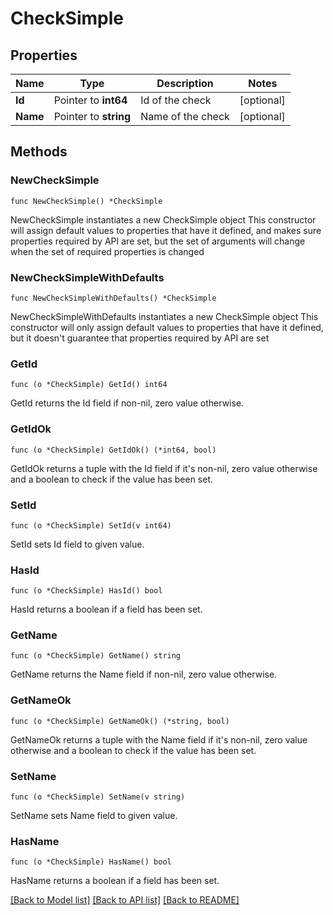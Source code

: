 # CheckSimple

## Properties

Name | Type | Description | Notes
------------ | ------------- | ------------- | -------------
**Id** | Pointer to **int64** | Id of the check | [optional] 
**Name** | Pointer to **string** | Name of the check | [optional] 

## Methods

### NewCheckSimple

`func NewCheckSimple() *CheckSimple`

NewCheckSimple instantiates a new CheckSimple object
This constructor will assign default values to properties that have it defined,
and makes sure properties required by API are set, but the set of arguments
will change when the set of required properties is changed

### NewCheckSimpleWithDefaults

`func NewCheckSimpleWithDefaults() *CheckSimple`

NewCheckSimpleWithDefaults instantiates a new CheckSimple object
This constructor will only assign default values to properties that have it defined,
but it doesn't guarantee that properties required by API are set

### GetId

`func (o *CheckSimple) GetId() int64`

GetId returns the Id field if non-nil, zero value otherwise.

### GetIdOk

`func (o *CheckSimple) GetIdOk() (*int64, bool)`

GetIdOk returns a tuple with the Id field if it's non-nil, zero value otherwise
and a boolean to check if the value has been set.

### SetId

`func (o *CheckSimple) SetId(v int64)`

SetId sets Id field to given value.

### HasId

`func (o *CheckSimple) HasId() bool`

HasId returns a boolean if a field has been set.

### GetName

`func (o *CheckSimple) GetName() string`

GetName returns the Name field if non-nil, zero value otherwise.

### GetNameOk

`func (o *CheckSimple) GetNameOk() (*string, bool)`

GetNameOk returns a tuple with the Name field if it's non-nil, zero value otherwise
and a boolean to check if the value has been set.

### SetName

`func (o *CheckSimple) SetName(v string)`

SetName sets Name field to given value.

### HasName

`func (o *CheckSimple) HasName() bool`

HasName returns a boolean if a field has been set.


[[Back to Model list]](../README.md#documentation-for-models) [[Back to API list]](../README.md#documentation-for-api-endpoints) [[Back to README]](../README.md)


